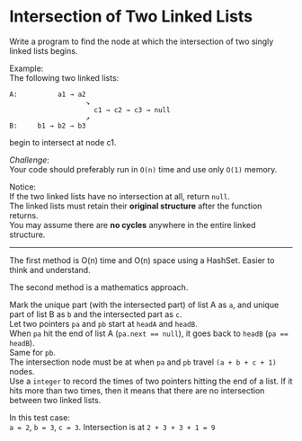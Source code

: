 # Intersection of Two Linked Lists

Write a program to find the node at which the intersection of two singly linked lists begins.

Example:  
The following two linked lists:
```
A:          a1 → a2
                   ↘
                     c1 → c2 → c3 → null
                   ↗            
B:     b1 → b2 → b3
```
begin to intersect at node c1.

_Challenge_:  
Your code should preferably run in `O(n)` time and use only `O(1)` memory.

Notice:  
If the two linked lists have no intersection at all, return `null`.   
The linked lists must retain their **original structure** after the function returns.  
You may assume there are **no cycles** anywhere in the entire linked structure.  

---

The first method is O(n) time and O(n) space using a HashSet. Easier to think and understand.

The second method is a mathematics approach.

Mark the unique part (with the intersected part) of list A as `a`, and unique part of list B as `b` and the intersected part as `c`.  
Let two pointers `pa` and `pb` start at `headA` and `headB`.  
When `pa` hit the end of list A (`pa.next == null`), it goes back to `headB` (`pa == headB`).  
Same for `pb`.  
The intersection node must be at when `pa` and `pb` travel `(a + b + c + 1)` nodes.  
Use a `integer` to record the times of two pointers hitting the end of a list. If it hits more than two times, then it means that there are no intersection between two linked lists.  

In this test case:  
`a = 2`, `b = 3`, `c = 3`. Intersection is at `2 + 3 + 3 + 1 = 9`